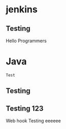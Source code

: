 # jenkins 

## Testing


Hello Programmers

Java
=======
```
Test
```

## Testing
## Testing 123

Web hook Testing
eeeeee

